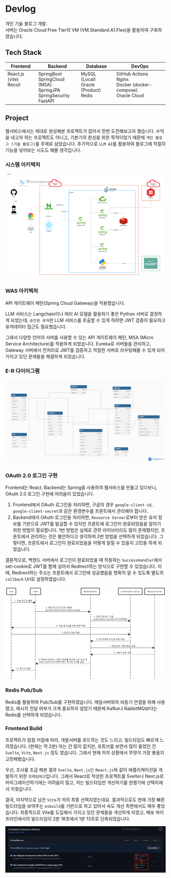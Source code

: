 # Devlog

개인 기술 블로그 개발.<br>
서버는 Oracle Cloud Free Tier의 VM (VM.Standard.A1.Flex)을 활용하여 구축하였습니다.

## Tech Stack

<div align=center>
  <table>
    <thead>
    <tr>
      <th>Frontend</th>
      <th>Backend</th>
      <th>Database</th>
      <th>DevOps</th>
    </tr>
    </thead>
    <tbody>
      <tr>
        <td valign="top">
        React.js (vite)<br>
        Recoil
        </td>
        <td valign="top">
        SpringBoot<br>
        SpringCloud (MSA)<br>
        SpringJPA<br>
        SpringSecurity<br>
        FastAPI
        </td>
        <td valign="top">
        MySQL (Local)<br>
        Oracle (Product)<br>
        Redis
        </td>
        <td valign="top">
        GitHub Actions<br>
        Nginx<br>
        Docker (docker-compose)<br>
        Oracle Cloud
        </td>
      </tr>
    </tbody>
  </table>
</div>

## Project

웹서비스에서는 제대로 완성해본 프로젝트가 없어서 한번 도전해보고자 했습니다. 수익을 내고자 하는 프로젝트도 아니고, 기본기의 완성을 위한 목적이었기 때문에 `개인 블로그 (기술 블로그)`를 주제로 삼았습니다. 추가적으로 `LLM AI`를 활용하여 블로그에 적절히 기능을 넣어보는 시도도 해볼 생각입니다.

### 시스템 아키텍처

![시스템 아키텍처](./readme_src/system_architecture2.png)

### WAS 아키텍처

API 게이트웨이 패턴(Spring Cloud Gateway)을 적용했습니다.

LLM 서비스는 Langchain이나 여러 AI 모델을 활용하기 좋은 Python 서버로 결정하게 되었는데, `승인된 유저`만 LLM 서비스를 호출할 수 있게 하려면 JWT 검증이 필요하고 유저데이터 접근도 필요했습니다.

그래서 다양한 언어의 서버를 사용할 수 있는 API 게이트웨이 패턴, MSA (Micro Service Architecture)를 적용하게 되었습니다. Eureka로 서버들을 관리하고, Gateway 서버에서 전처리로 JWT를 검증하고 적절한 서버로 라우팅해줄 수 있게 되어 가지고 있던 문제들을 해결하게 되었습니다.

### E-R 다이어그램

![E-R 다이어그램](./readme_src/er_diagram.png)

### OAuth 2.0 로그인 구현

Frontend는 React, Backend는 Spring을 사용하여 웹서비스를 만들고 있다보니, OAuth 2.0 로그인 구현에 어려움이 있었습니다.

1. Frontend에서 OAuth 로그인을 처리하면, 구글의 경우 `google-client-id`, `google-client-secret`과 같은 환경변수를 프론트에서 관리해야 합니다.
2. Backend에서 OAuth 로그인을 처리하면, `Resource Server`로부터 받은 유저 정보를 기반으로 JWT를 발급할 수 있지만 프론트에 로그인이 완료되었음을 알리기 위한 방법이 필요합니다.
   1번 방법은 실제로 관련 라이브러리도 많이 존재했지만, 프론트에서 관리하는 것은 불안하다고 생각하여 2번 방법을 선택하게 되었습니다. 그렇다면, 프론트에서 로그인이 완료되었음을 어떻게 알릴 수 있을지 고민을 하게 되었습니다.

결론적으로, 백엔드 서버에서 로그인이 완료되었을 때 작동하는 `SuccessHandler`에서 set-cookie로 JWT를 함께 실어서 Redirect하는 방식으로 구현할 수 있었습니다. 이때, Redirect하는 주소는 프론트에서 로그인에 성공했음을 명확히 알 수 있도록 별도의 `callback` Url로 설정하였습니다.

![OAuth 2.0 로그인 구현](./readme_src/OAuth2_Sequencediagram.png)

### Redis Pub/Sub

Redis를 활용하여 Pub/Sub를 구현하였습니다. 메일서버와의 비동기 연결을 위해 사용했고, 메시지 전달 여부가 크게 중요하지 않았기 때문에 Kafka나 RabbitMQ보다는 Redis를 선택하게 되었습니다.

### Frontend Build

프로젝트가 점점 커짐에 따라, 개발서버를 로드하는 것도 느리고, 빌드타임도 빠르게 느려졌습니다. (현재는 약 2분) 아는 건 많이 없지만, 유튜브를 보면서 많이 들었던 건 `Svelte`, `Vite`, `Next.js` 정도 였습니다. 그래서 현재 저의 상황에서 무엇이 가장 좋을지 고민해봤습니다.

우선, 조사를 조금 해본 결과 `Svelte`, `Next.js`는 `React.js`와 같이 애플리케이션을 개발하기 위한 `프레임워크`입니다. 그래서 React로 작성한 프로젝트를 Svelte나 Next.js로 마이그레이션하기에는 어려움이 많고, 저는 빌드타임만 개선하기를 원했기에 선택지에서 지웠습니다.

결국, 마지막으로 남은 `Vite`가 저의 최종 선택지였는데요. 결과적으로도 현재 가장 빠른 빌드타임을 보여주는 `esbuild`를 기반으로 하고 있어서 속도 개선 측면에서도 매우 좋았습니다. 최종적으로 Vite를 도입해서 가지고 있던 문제들을 개선하게 되었고, 배포 파이프라인에서의 빌드타임이 2분 18초에서 1분 13초로 단축되었습니다.

![Vite로 마이그레이션 후 빌드타임 개선](./readme_src/vite.png)
